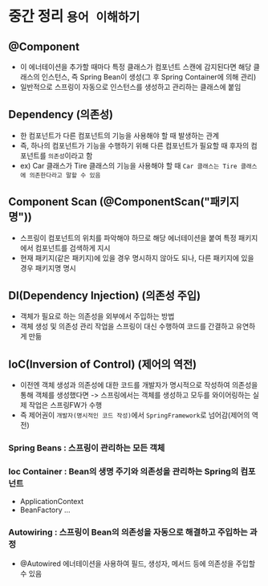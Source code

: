 # 중간 정리 `용어 이해하기`

## @Component 
- 이 에너테이션을 추가할 때마다 특정 클래스가 컴포넌트 스캔에 감지된다면
해당 클래스의 인스턴스, 즉 Spring Bean이 생성(그 후 Spring Container에 의해 관리)
- 일반적으로 스프링이 자동으로 인스턴스를 생성하고 관리하는 클래스에 붙임

## Dependency (의존성)
- 한 컴포넌트가 다른 컴포넌트의 기능을 사용해야 할 때 발생하는 관계
- 즉, 하나의 컴포넌트가 기능을 수행하기 위해 다른 컴포넌트가 필요할 때
후자의 컴포넌트를 `의존성`이라고 함
- ex) Car 클래스가 Tire 클래스의 기능을 사용해야 할 때 `Car 클래스는 Tire 클래스에 의존한다라고 말할 수 있음`

## Component Scan (@ComponentScan("패키지명"))
- 스프링이 컴포넌트의 위치를 파악해야 하므로 해당 에너테이션을 붙여 특정 패키지에서 컴포넌트를 검색하게 지시
- 현재 패키지(같은 패키지)에 있을 경우 명시하지 않아도 되나, 다른 패키지에 있을 경우 패키지명 명시

## DI(Dependency Injection) (의존성 주입)
- 객체가 필요로 하는 의존성을 외부에서 주입하는 방법
- 객체 생성 및 의존성 관리 작업을 스프링이 대신 수행하여 코드를 간결하고 유연하게 만듦

## IoC(Inversion of Control) (제어의 역전)
- 이전엔 객체 생성과 의존성에 대한 코드를 개발자가 명시적으로 작성하여 의존성을 통해 객체를 생성했다면
-> 스프링에서는 객체를 생성하고 모두를 와이어링하는 실제 작업은 스프링FW가 수행
- 즉 제어권이 `개발자(명시적인 코드 작성)`에서 `SpringFramework`로 넘어감(제어의 역전)

### Spring Beans : 스프링이 관리하는 모든 객체

### Ioc Container : Bean의 생명 주기와 의존성을 관리하는 Spring의 컴포넌트
 - ApplicationContext
 - BeanFactory ...
 
### Autowiring : 스프링이 Bean의 의존성을 자동으로 해결하고 주입하는 과정
 - @Autowired 에너테이션을 사용하여 필드, 생성자, 메서드 등에 의존성을 주입할 수 있음